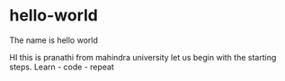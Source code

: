 # hello-world
The name is hello world 

HI this is pranathi from mahindra university let us begin with the starting steps.
Learn - code - repeat
